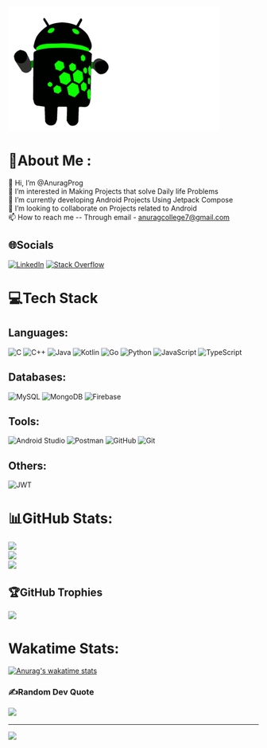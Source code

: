 <img src="https://github.com/AnuragProg/AnuragProg/blob/main/gifs/androidgif.gif" width="425" height="250"/>

# 💫About Me :
👋 Hi, I’m @AnuragProg  
👀 I’m interested in Making Projects that solve Daily life Problems  
🌱 I’m currently developing Android Projects Using Jetpack Compose  
💞️ I’m looking to collaborate on Projects related to Android  
📫 How to reach me -- Through email - anuragcollege7@gmail.com

## 🌐Socials
[![LinkedIn](https://img.shields.io/badge/LinkedIn-%230077B5.svg?logo=linkedin&logoColor=white)](https://linkedin.com/in/https://www.linkedin.com/in/anurag-singh-16073b228/) [![Stack Overflow](https://img.shields.io/badge/-Stackoverflow-FE7A16?logo=stack-overflow&logoColor=white)](https://stackoverflow.com/users/18187285) 

# 💻Tech Stack
## Languages: 
![C](https://img.shields.io/badge/c-%2300599C.svg?style=for-the-badge&logo=c&logoColor=white) ![C++](https://img.shields.io/badge/c++-%2300599C.svg?style=for-the-badge&logo=c%2B%2B&logoColor=white) ![Java](https://img.shields.io/badge/java-%23ED8B00.svg?style=for-the-badge&logo=java&logoColor=white) ![Kotlin](https://img.shields.io/badge/kotlin-%230095D5.svg?style=for-the-badge&logo=kotlin&logoColor=white) ![Go](https://img.shields.io/badge/go-%2300ADD8.svg?style=for-the-badge&logo=go&logoColor=white) ![Python](https://img.shields.io/badge/python-3670A0?style=for-the-badge&logo=python&logoColor=ffdd54) ![JavaScript](https://img.shields.io/badge/javascript-%23323330.svg?style=for-the-badge&logo=javascript&logoColor=%23F7DF1E) ![TypeScript](https://img.shields.io/badge/typescript-%23007ACC.svg?style=for-the-badge&logo=typescript&logoColor=white)
## Databases: 
![MySQL](https://img.shields.io/badge/mysql-%2300f.svg?style=for-the-badge&logo=mysql&logoColor=white) ![MongoDB](https://img.shields.io/badge/MongoDB-%234ea94b.svg?style=for-the-badge&logo=mongodb&logoColor=white) ![Firebase](https://img.shields.io/badge/firebase-%23039BE5.svg?style=for-the-badge&logo=firebase) 
## Tools: 
![Android Studio](https://img.shields.io/badge/Android%20Studio-3DDC84.svg?style=for-the-badge&logo=android-studio&logoColor=white) ![Postman](https://img.shields.io/badge/Postman-FF6C37?style=for-the-badge&logo=postman&logoColor=white) ![GitHub](https://img.shields.io/badge/github-%23121011.svg?style=for-the-badge&logo=github&logoColor=white) ![Git](https://img.shields.io/badge/git-%23F05033.svg?style=for-the-badge&logo=git&logoColor=white)
## Others: 
![JWT](https://img.shields.io/badge/JWT-black?style=for-the-badge&logo=JSON%20web%20tokens)

# 📊GitHub Stats:
![](https://github-readme-stats.vercel.app/api?username=AnuragProg&theme=dark&hide_border=true&include_all_commits=true&count_private=false)<br/>
![](https://github-readme-streak-stats.herokuapp.com/?user=AnuragProg&theme=dark&hide_border=true)<br/>
![](https://github-readme-stats.vercel.app/api/top-langs/?username=AnuragProg&theme=dark&hide_border=true&include_all_commits=true&count_private=false&layout=compact)

## 🏆GitHub Trophies
![](https://github-profile-trophy.vercel.app/?username=AnuragProg&theme=onedark&no-frame=false&no-bg=false&margin-w=4)

# Wakatime Stats:
[![Anurag's wakatime stats](https://github-readme-stats.vercel.app/api/wakatime?username=anuragprog)](https://github.com/AnuragProg)

### ✍️Random Dev Quote
![](https://quotes-github-readme.vercel.app/api?type=horizontal&theme=dark)

---
[![](https://visitcount.itsvg.in/api?id=AnuragProg&icon=0&color=1)](https://visitcount.itsvg.in)
